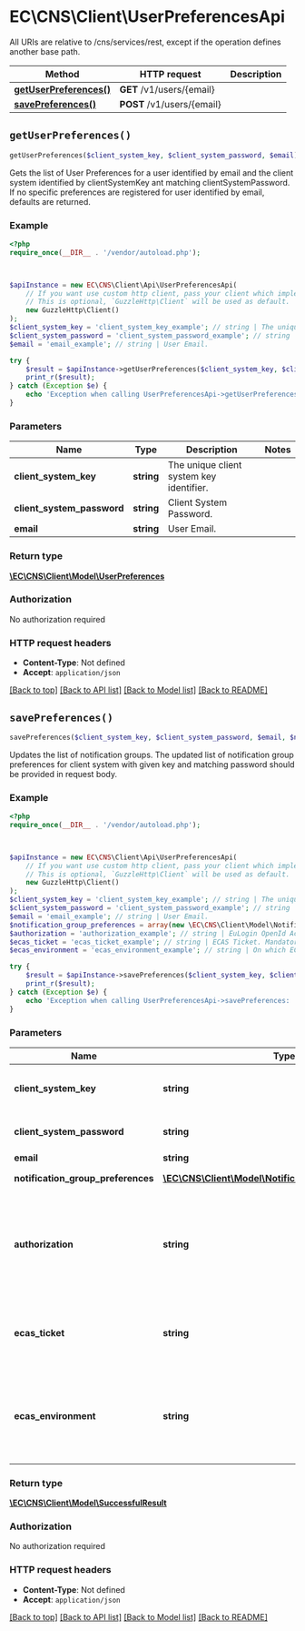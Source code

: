 # EC\CNS\Client\UserPreferencesApi

All URIs are relative to /cns/services/rest, except if the operation defines another base path.

| Method | HTTP request | Description |
| ------------- | ------------- | ------------- |
| [**getUserPreferences()**](UserPreferencesApi.md#getUserPreferences) | **GET** /v1/users/{email} |  |
| [**savePreferences()**](UserPreferencesApi.md#savePreferences) | **POST** /v1/users/{email} |  |


## `getUserPreferences()`

```php
getUserPreferences($client_system_key, $client_system_password, $email): \EC\CNS\Client\Model\UserPreferences
```



Gets the list of User Preferences for a user identified by email and the client system identified by clientSystemKey ant matching clientSystemPassword. If no specific preferences are registered for user identified by email, defaults are returned.

### Example

```php
<?php
require_once(__DIR__ . '/vendor/autoload.php');



$apiInstance = new EC\CNS\Client\Api\UserPreferencesApi(
    // If you want use custom http client, pass your client which implements `GuzzleHttp\ClientInterface`.
    // This is optional, `GuzzleHttp\Client` will be used as default.
    new GuzzleHttp\Client()
);
$client_system_key = 'client_system_key_example'; // string | The unique client system key identifier.
$client_system_password = 'client_system_password_example'; // string | Client System Password.
$email = 'email_example'; // string | User Email.

try {
    $result = $apiInstance->getUserPreferences($client_system_key, $client_system_password, $email);
    print_r($result);
} catch (Exception $e) {
    echo 'Exception when calling UserPreferencesApi->getUserPreferences: ', $e->getMessage(), PHP_EOL;
}
```

### Parameters

| Name | Type | Description  | Notes |
| ------------- | ------------- | ------------- | ------------- |
| **client_system_key** | **string**| The unique client system key identifier. | |
| **client_system_password** | **string**| Client System Password. | |
| **email** | **string**| User Email. | |

### Return type

[**\EC\CNS\Client\Model\UserPreferences**](../Model/UserPreferences.md)

### Authorization

No authorization required

### HTTP request headers

- **Content-Type**: Not defined
- **Accept**: `application/json`

[[Back to top]](#) [[Back to API list]](../../README.md#endpoints)
[[Back to Model list]](../../README.md#models)
[[Back to README]](../../README.md)

## `savePreferences()`

```php
savePreferences($client_system_key, $client_system_password, $email, $notification_group_preferences, $authorization, $ecas_ticket, $ecas_environment): \EC\CNS\Client\Model\SuccessfulResult
```



Updates the list of notification groups. The updated list of notification group preferences for client system with given key and matching password should be provided in request body.

### Example

```php
<?php
require_once(__DIR__ . '/vendor/autoload.php');



$apiInstance = new EC\CNS\Client\Api\UserPreferencesApi(
    // If you want use custom http client, pass your client which implements `GuzzleHttp\ClientInterface`.
    // This is optional, `GuzzleHttp\Client` will be used as default.
    new GuzzleHttp\Client()
);
$client_system_key = 'client_system_key_example'; // string | The unique client system key identifier.
$client_system_password = 'client_system_password_example'; // string | Client System Password.
$email = 'email_example'; // string | User Email.
$notification_group_preferences = array(new \EC\CNS\Client\Model\NotificationGroupPreferences()); // \EC\CNS\Client\Model\NotificationGroupPreferences[] | Submitted groups.
$authorization = 'authorization_example'; // string | EuLogin OpenId Acces token sent as \"Bearer AT...\" . Mandatory if ecasTicket is not present.
$ecas_ticket = 'ecas_ticket_example'; // string | ECAS Ticket. Mandatory if header accessToken is not present.
$ecas_environment = 'ecas_environment_example'; // string | On which ECAS will be ticket validated (accepted values are ACC or PROD).

try {
    $result = $apiInstance->savePreferences($client_system_key, $client_system_password, $email, $notification_group_preferences, $authorization, $ecas_ticket, $ecas_environment);
    print_r($result);
} catch (Exception $e) {
    echo 'Exception when calling UserPreferencesApi->savePreferences: ', $e->getMessage(), PHP_EOL;
}
```

### Parameters

| Name | Type | Description  | Notes |
| ------------- | ------------- | ------------- | ------------- |
| **client_system_key** | **string**| The unique client system key identifier. | |
| **client_system_password** | **string**| Client System Password. | |
| **email** | **string**| User Email. | |
| **notification_group_preferences** | [**\EC\CNS\Client\Model\NotificationGroupPreferences[]**](../Model/NotificationGroupPreferences.md)| Submitted groups. | |
| **authorization** | **string**| EuLogin OpenId Acces token sent as \&quot;Bearer AT...\&quot; . Mandatory if ecasTicket is not present. | [optional] |
| **ecas_ticket** | **string**| ECAS Ticket. Mandatory if header accessToken is not present. | [optional] |
| **ecas_environment** | **string**| On which ECAS will be ticket validated (accepted values are ACC or PROD). | [optional] |

### Return type

[**\EC\CNS\Client\Model\SuccessfulResult**](../Model/SuccessfulResult.md)

### Authorization

No authorization required

### HTTP request headers

- **Content-Type**: Not defined
- **Accept**: `application/json`

[[Back to top]](#) [[Back to API list]](../../README.md#endpoints)
[[Back to Model list]](../../README.md#models)
[[Back to README]](../../README.md)
